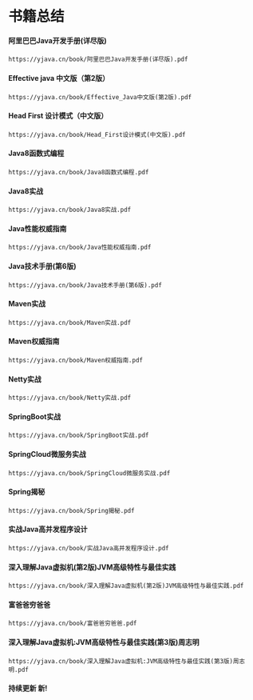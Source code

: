 # 书籍总结


<!-- tabs:start -->

#### **阿里巴巴Java开发手册(详尽版)**
```pdf
https://yjava.cn/book/阿里巴巴Java开发手册(详尽版).pdf
```

#### **Effective java 中文版（第2版）**
```pdf
https://yjava.cn/book/Effective_Java中文版(第2版).pdf
```

#### **Head First 设计模式（中文版）**
```pdf
https://yjava.cn/book/Head_First设计模式(中文版).pdf
```

#### **Java8函数式编程**
```pdf
https://yjava.cn/book/Java8函数式编程.pdf
```

#### **Java8实战**
```pdf
https://yjava.cn/book/Java8实战.pdf
```

#### **Java性能权威指南**
```pdf
https://yjava.cn/book/Java性能权威指南.pdf
```

#### **Java技术手册(第6版)**
```pdf
https://yjava.cn/book/Java技术手册(第6版).pdf
```

#### **Maven实战**
```pdf
https://yjava.cn/book/Maven实战.pdf
```

#### **Maven权威指南**
```pdf
https://yjava.cn/book/Maven权威指南.pdf
```

#### **Netty实战**
```pdf
https://yjava.cn/book/Netty实战.pdf
```

#### **SpringBoot实战**
```pdf
https://yjava.cn/book/SpringBoot实战.pdf
```

#### **SpringCloud微服务实战**
```pdf
https://yjava.cn/book/SpringCloud微服务实战.pdf
```

#### **Spring揭秘**
```pdf
https://yjava.cn/book/Spring揭秘.pdf
```

#### **实战Java高并发程序设计**
```pdf
https://yjava.cn/book/实战Java高并发程序设计.pdf
```

#### **深入理解Java虚拟机(第2版)JVM高级特性与最佳实践**
```pdf
https://yjava.cn/book/深入理解Java虚拟机(第2版)JVM高级特性与最佳实践.pdf
```

#### **富爸爸穷爸爸**
```pdf
https://yjava.cn/book/富爸爸穷爸爸.pdf
```

#### **深入理解Java虚拟机:JVM高级特性与最佳实践(第3版)周志明**
```pdf
https://yjava.cn/book/深入理解Java虚拟机:JVM高级特性与最佳实践(第3版)周志明.pdf
```

#### **持续更新 <span class="tab-badge">新!</span>**

[](../pub/head.md ':include')

<!-- tabs:end -->









